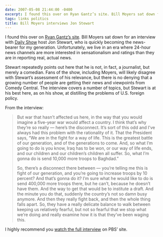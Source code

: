 ```yaml
---
date: 2007-05-08 21:44:00 -0400
excerpt: I found this over on Ryan Gantz’s site. Bill Moyers sat down for an interview with Daily Show host Jon Stewart, who is quickly becoming the news-bearer for my generation.
tags: links politics
title: Bill Moyers interviews Jon Stewart
---
```


I found this over on [Ryan Gantz’s site](http://sixfoot6.com/). Bill Moyers sat down for an interview with [Daily Show](http://www.comedycentral.com/shows/the_daily_show/index.jhtml) host Jon Stewart, who is quickly becoming the news-bearer for my generation. Unfortunately, we live in an era where 24-hour news channels are more interested in sensationalism and ratings than they are in reporting real, actual news.

Stewart repeatedly points out here that he is not, in fact, a journalist, but merely a comedian. Fans of the show, including Moyers, will likely disagree with Stewart’s assessment of his relevance, but there is no denying that a growing number of people are getting their news and viewpoints from Comedy Central. The interview covers a number of topics, but Stewart is at his best here, as on his show, at distilling the problems of U.S. foreign policy.

From the interview:

> But war that hasn’t affected us here, in the way that you would imagine a five-year war would affect a country. I think that’s why they’re so really — here’s the disconnect. It’s sort of this odd and I’ve always had this problem with the rationality of it. That the President says, “We are in the fight for a way of life. This is the greatest battle of our generation, and of the generations to come. And, so what I’m going to do is you know, Iraq has to be won, or our way of life ends, and our children and our children’s children all suffer. So, what I’m gonna do is send 10,000 more troops to Baghdad.”
>
> So, there’s a disconnect there between — you’re telling me this is fight of our generation, and you’re going to increase troops by 10 percent? And that’s gonna do it? I’m sure what he would like to do is send 400,000 more troops there, but he can’t, because he doesn’t have them. And the way to get that would be to institute a draft. And the minute you do that, suddenly the country’s not so damn busy anymore. And then they really fight back, and then the whole thing falls apart. So, they have a really delicate balance to walk between keeping us relatively fearful, but not so fearful that we stop what we’re doing and really examine how it is that they’ve been waging this.

I highly recommend you [watch the full interview](http://www.pbs.org/moyers/journal/04272007/watch.html) on PBS’ site.